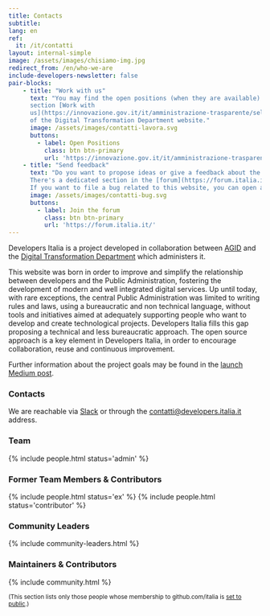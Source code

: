 ```yaml
---
title: Contacts 
subtitle: 
lang: en
ref:
  it: /it/contatti
layout: internal-simple
image: /assets/images/chisiamo-img.jpg
redirect_from: /en/who-we-are
include-developers-newsletter: false
pair-blocks:
    - title: "Work with us"
      text: "You may find the open positions (when they are available) in the
      section [Work with
      us](https://innovazione.gov.it/it/amministrazione-trasparente/selezione-del-personale/reclutamento-del-personale/lavora-con-noi/)
      of the Digital Transformation Department website."
      image: /assets/images/contatti-lavora.svg
      buttons:
        - label: Open Positions 
          class: btn btn-primary
          url: 'https://innovazione.gov.it/it/amministrazione-trasparente/selezione-del-personale/reclutamento-del-personale/lavora-con-noi/'
    - title: "Send feedback"
      text: "Do you want to propose ideas or give a feedback about the community?
      There's a dedicated section in the [forum](https://forum.italia.it/c/community-feedback).<br>
      If you want to file a bug related to this website, you can open an issue on [GitHub](https://github.com/italia/developers.italia.it)."
      image: /assets/images/contatti-bug.svg
      buttons:
        - label: Join the forum  
          class: btn btn-primary
          url: 'https://forum.italia.it/'
---
```


Developers Italia is a project developed in collaboration between [AGID](https://www.agid.gov.it/en) and the [Digital Transformation Department](https://innovazione.gov.it/it/chi-siamo/dipartimento/) which administers it.

This website was born in order to improve and simplify the relationship between
 developers and the Public Administration, fostering the development of
modern and well integrated digital services.
Up until today, with rare exceptions, the central Public Administration was
limited to writing rules and laws, using a bureaucratic and non technical
language, without tools and initiatives aimed at adequately supporting people who want
to develop and create technological projects. Developers Italia fills this gap
proposing a technical and less bureaucratic approach.
The open source approach is a key element in Developers Italia, in order to encourage
collaboration, reuse and continuous improvement.

Further information about the project goals may be found in the [launch Medium post](https://medium.com/team-per-la-trasformazione-digitale/developers-italia-comunita-sviluppatori-servizi-pubblici-digitali-pubblica-amministrazione-57b0cfab4c00).

### Contacts 

We are reachable via [Slack](https://slack.developers.italia.it/) or through the [contatti@developers.italia.it](mailto:contatti@developers.italia.it) address.

### Team

{% include people.html status='admin' %}

### Former Team Members & Contributors

{% include people.html status='ex' %}
{% include people.html status='contributor' %}

### Community Leaders

{% include community-leaders.html %}

### Maintainers & Contributors

{% include community.html %}

<small>(This section lists only those people whose membership to github.com/italia is [set to public](https://github.com/orgs/italia/people).)</small>
